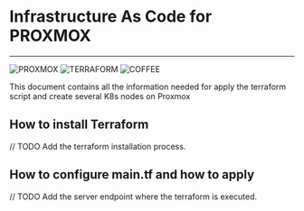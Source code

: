 # Infrastructure As Code for PROXMOX
---
![PROXMOX] ![TERRAFORM] ![COFFEE]

[PROXMOX]: https://img.shields.io/badge/Proxmox-E57000.svg?style=for-the-badge&logo=Proxmox&logoColor=white
[TERRAFORM]: https://img.shields.io/badge/Terraform-7B42BC.svg?style=for-the-badge&logo=Terraform&logoColor=white
[COFFEE]: https://img.shields.io/badge/CoffeeScript-2F2625.svg?style=for-the-badge&logo=CoffeeScript&logoColor=white


This document contains all the information needed for apply the terraform script and create several K8s nodes on Proxmox


## How to install Terraform

// TODO Add the terraform installation process.

## How to configure main.tf and how to apply
// TODO Add the server endpoint where the terraform is executed.